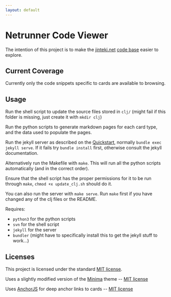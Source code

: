 ```yaml
---
layout: default
---
```


# Netrunner Code Viewer

The intention of this project is to make the [jinteki.net](http://jinteki.net) [code base](https://github.com/mtgred/netrunner) easier to explore.

## Current Coverage

Currently only the code snippets specific to cards are available to browsing.

## Usage

Run the shell script to update the source files stored in `clj/` (might fail if this folder is missing, just create it with `mkdir clj`)

Run the python scripts to generate markdown pages for each card type, and the data used to populate the pages.

Run the jekyll server as described on the [Quickstart](https://jekyllrb.com/docs/quickstart/), normally `bundle exec jekyll serve`. If it fails try `bundle install` first, otherwise consult the jekyll documentation.

Alternatively run the Makefile with `make`. This will run all the python scripts automatically (and in the correct order). 

Ensure that the shell script has the proper permissions for it to be run through `make`, `chmod +x update_clj.sh` should do it.

You can also run the server with `make serve`. Run `make` first if you have changed any of the clj files or the README.

Requires:

 - `python3` for the python scripts
 - `svn` for the shell script
 - `jekyll` for the server
 - `bundler` (might have to specifically install this to get the jekyll stuff to work...)

## Licenses

This project is licensed under the standard [MIT license](https://raw.githubusercontent.com/Saintis/netrunner-code-viewer/master/LICENSE.md).

Uses a slightly modified version of the [Minima](https://github.com/jekyll/minima) theme -- [MIT license](https://raw.githubusercontent.com/jekyll/minima/master/LICENSE.txt)

Uses [AnchorJS](http://bryanbraun.github.io/anchorjs/) for deep anchor links to cards -- [MIT license](https://opensource.org/licenses/MIT)